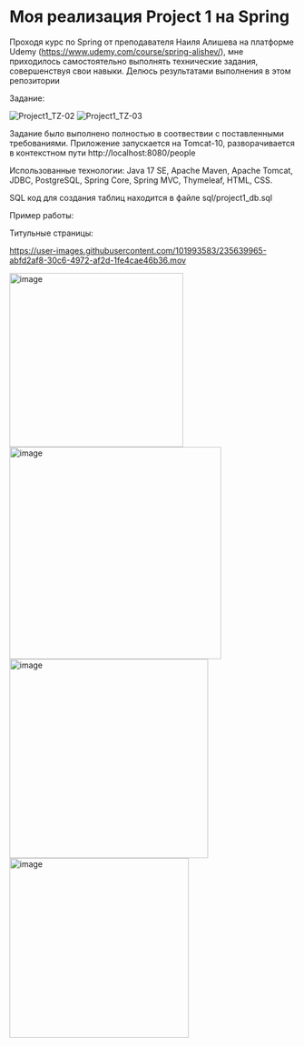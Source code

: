 # Моя реализация Project 1 на Spring

  Проходя курс по Spring от преподавателя Наиля Алишева на платформе Udemy (https://www.udemy.com/course/spring-alishev/), мне приходилось самостоятельно выполнять технические задания, совершенствуя свои навыки. Делюсь результатами выполнения в этом репозитории

Задание:

![Project1_TZ-02](https://user-images.githubusercontent.com/101993583/232074996-36901078-6b99-48b5-bee3-2a57be20997a.png)
![Project1_TZ-03](https://user-images.githubusercontent.com/101993583/232075020-a061c99c-a0c8-459d-a39d-b6dc6fccb17e.png)

Задание было выполнено полностью в соотвествии с поставленными требованиями. Приложение запускается на Tomcat-10, разворачивается в контекстном пути http://localhost:8080/people

  Использованные технологии: Java 17 SE, Apache Maven, Apache Tomcat, JDBC, PostgreSQL, Spring Core, Spring MVC, Thymeleaf, HTML, CSS.

  SQL код для создания таблиц находится в файле sql/project1_db.sql

Пример работы:

Титульные страницы:

https://user-images.githubusercontent.com/101993583/235639965-abfd2af8-30c6-4972-af2d-1fe4cae46b36.mov

<img width="306" alt="image" src="https://user-images.githubusercontent.com/101993583/232076782-3475d314-8255-4ce0-b32a-f3173a29a648.png">
<img width="373" alt="image" src="https://user-images.githubusercontent.com/101993583/232077059-9c5dbec6-f5cc-4ef0-b57d-17891d04e39f.png">
<img width="350" alt="image" src="https://user-images.githubusercontent.com/101993583/232077204-ff7ce14f-d76a-4261-8745-73746aa4a055.png">
<img width="316" alt="image" src="https://user-images.githubusercontent.com/101993583/232077343-2922b169-0363-483d-837c-f0b9eabd2baa.png">

